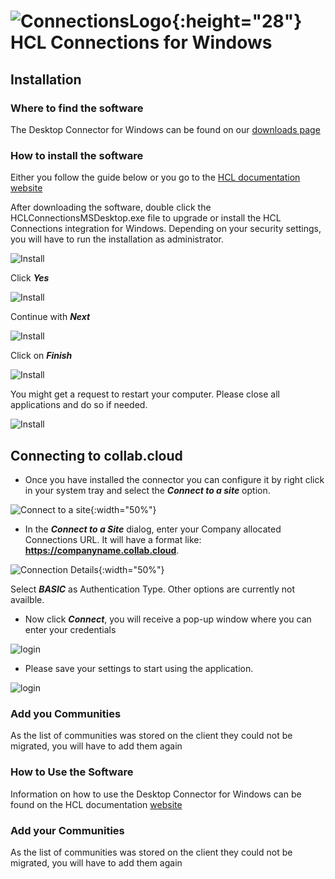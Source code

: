 # ![ConnectionsLogo](/assets/images/HCL_Connection_Master.png){:height="28"} HCL Connections for Windows

## Installation

### Where to find the software

The Desktop Connector for Windows can be found on our [downloads page](https://docs.collab.cloud/help/downloads/)

### How to install the software

Either you follow the guide below or you go to the [HCL documentation website](https://help.hcltechsw.com/connections/v65/connectors/enduser/c_files_window_install_ovr.html)

After downloading the software, double click the HCLConnectionsMSDesktop.exe file to upgrade or install the HCL Connections integration for Windows. Depending on your security settings, you will have to run the installation as administrator.

![Install](/assets/images/screen-shots/mail/windowsplugin1.png)

Click **_Yes_**

![Install](/assets/images/screen-shots/mail/windowsplugin2.png)

Continue with **_Next_**

![Install](/assets/images/screen-shots/mail/windowsplugin3.png)

Click on **_Finish_**

![Install](/assets/images/screen-shots/mail/windowsplugin4.png)

You might get a request to restart your computer.
Please close all applications and do so if needed.

![Install](/assets/images/screen-shots/mail/windowsplugin5.png)

## Connecting to __collab.cloud__

* Once you have installed the connector you can configure it by right click in your system tray and select the **_Connect to a site_** option.

![Connect to a site](/assets/images/screen-shots/connections/connect-to-a-site.png){:width="50%"}

* In the **_Connect to a Site_** dialog, enter your Company allocated Connections URL. It will have a format like: **https://companyname.collab.cloud**. 

![Connection Details](/assets/images/screen-shots/desktopplugin/windows-connect-site.png){:width="50%"}

Select **_BASIC_** as Authentication Type. Other options are currently not availble.

* Now click **_Connect_**, you will receive a pop-up window where you can enter your credentials

![login](/assets/images/screen-shots/desktopplugin/windows-connect-security.png)

* Please save your settings to start using the application.

![login](/assets/images/screen-shots/connections/save-settings.png)

### Add you Communities

As the list of communities was stored on the client they could not be migrated, you will have to add them again

### How to Use the Software

Information on how to use the Desktop Connector for Windows can be found on the HCL documentation [website](https://help.hcltechsw.com/connections/v65/connectors/enduser/c_ms_plugins_win_explorer.html)

### Add your Communities

As the list of communities was stored on the client they could not be migrated, you will have to add them again
